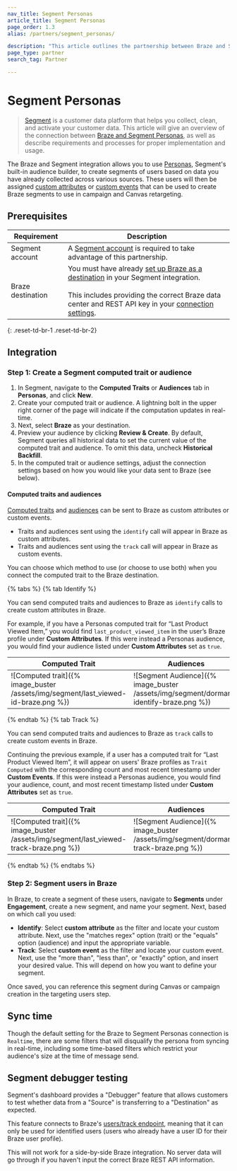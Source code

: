```yaml
---
nav_title: Segment Personas
article_title: Segment Personas
page_order: 1.3
alias: /partners/segment_personas/

description: "This article outlines the partnership between Braze and Segment, a customer data platform that collects and routes information between sources in your marketing stack."
page_type: partner
search_tag: Partner

---
```


# Segment Personas

> [Segment](https://segment.com) is a customer data platform that helps you collect, clean, and activate your customer data. This article will give an overview of the connection between [Braze and Segment Personas](https://segment.com/docs/destinations/braze/#personas), as well as describe requirements and processes for proper implementation and usage.

The Braze and Segment integration allows you to use [Personas](https://segment.com/docs/personas/), Segment's built-in audience builder, to create segments of users based on data you have already collected across various sources. These users will then be assigned [custom attributes]({{site.baseurl}}/user_guide/data_and_analytics/custom_data/custom_attributes/) or [custom events]({{site.baseurl}}/user_guide/data_and_analytics/custom_data/custom_events/#custom-events) that can be used to create Braze segments to use in campaign and Canvas retargeting.

## Prerequisites

| Requirement | Description |
| ----------- | ----------- |
| Segment account | A [Segment account](https://app.segment.com/login) is required to take advantage of this partnership. |
| Braze destination | You must have already [set up Braze as a destination]({{site.baseurl}}/partners/data_and_infrastructure_agility/customer_data_platform/segment/segment/#connection-settings/) in your Segment integration.<br><br>This includes providing the correct Braze data center and REST API key in your [connection settings]({{site.baseurl}}/partners/data_and_infrastructure_agility/customer_data_platform/segment/segment/#connection-settings). |
{: .reset-td-br-1 .reset-td-br-2}

## Integration

### Step 1: Create a Segment computed trait or audience

1. In Segment, navigate to the __Computed Traits__ or __Audiences__ tab in __Personas__, and click __New__.
2. Create your computed trait or audience. A lightning bolt in the upper right corner of the page will indicate if the computation updates in real-time.
3. Next, select __Braze__ as your destination. 
4. Preview your audience by clicking  __Review & Create__. By default, Segment queries all historical data to set the current value of the computed trait and audience. To omit this data, uncheck __Historical Backfill__.
5. In the computed trait or audience settings, adjust the connection settings based on how you would like your data sent to Braze (see below).

#### Computed traits and audiences

[Computed traits](https://segment.com/docs/personas/computed-traits/) and [audiences](https://segment.com/docs/personas/audiences/) can be sent to Braze as custom attributes or custom events.
- Traits and audiences sent using the `identify` call will appear in Braze as custom attributes.
- Traits and audiences sent using the `track` call will appear in Braze as custom events.

You can choose which method to use (or choose to use both) when you connect the computed trait to the Braze destination.

{% tabs %}
{% tab Identify %}

You can send computed traits and audiences to Braze as `identify` calls to create custom attributes in Braze. 

For example, if you have a Personas computed trait for “Last Product Viewed Item,” you would find `last_product_viewed_item` in the user’s Braze profile under __Custom Attributes__. If this were instead a Personas audience, you would find your audience listed under __Custom Attributes__ set as `true`.

| Computed Trait | Audiences |
| -------------- | --------- |
| ![Computed trait]({% image_buster /assets/img/segment/last_viewed-id-braze.png %}) | ![Segment Audience]({% image_buster /assets/img/segment/dormant-identify-braze.png %}) |

{% endtab %}
{% tab Track %}

You can send computed traits and audiences to Braze as `track` calls to create custom events in Braze. 

Continuing the previous example, if a user has a computed trait for “Last Product Viewed Item”, it will appear on users' Braze profiles as `Trait Computed` with the corresponding count and most recent timestamp under __Custom Events__. If this were instead a Personas audience, you would find your audience, count, and most recent timestamp listed under __Custom Attributes__ set as `true`.

| Computed Trait | Audiences |
| -------------- | --------- |
| ![Computed trait]({% image_buster /assets/img/segment/last_viewed-track-braze.png %}) | ![Segment Audience]({% image_buster /assets/img/segment/dormant-track-braze.png %}) |

{% endtab %}
{% endtabs %}

### Step 2: Segment users in Braze

In Braze, to create a segment of these users, navigate to **Segments** under **Engagement**, create a new segment, and name your segment. Next, based on which call you used:
- __Identify__: Select __custom attribute__ as the filter and locate your custom attribute. Next, use the "matches regex" option (trait) or the "equals" option (audience) and input the appropriate variable.
- __Track__: Select __custom event__ as the filter and locate your custom event. Next, use the "more than", "less than", or "exactly" option, and insert your desired value. This will depend on how you want to define your segment.

Once saved, you can reference this segment during Canvas or campaign creation in the targeting users step.

## Sync time

Though the default setting for the Braze to Segment Personas connection is `Realtime`, there are some filters that will disqualify the persona from syncing in real-time, including some time-based filters which restrict your audience's size at the time of message send.

## Segment debugger testing

Segment's dashboard provides a "Debugger" feature that allows customers to test whether data from a "Source" is transferring to a "Destination" as expected.

This feature connects to Braze's [users/track endpoint]({{site.baseurl}}/api/endpoints/user_data/post_user_track/), meaning that it can only be used for identified users (users who already have a user ID for their Braze user profile).

This will not work for a side-by-side Braze integration. No server data will go through if you haven't input the correct Braze REST API information.